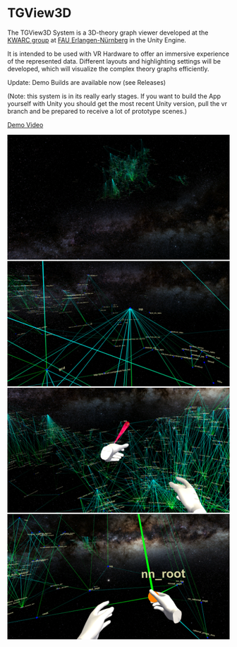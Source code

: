 # TGView3D
The TGView3D System is a 3D-theory graph viewer developed at the [KWARC group](http://kwarc.info) at [FAU Erlangen-Nürnberg](http://www.fau.de) in the Unity Engine.

It is intended to be used with VR Hardware to offer an immersive experience of the represented data.
Different layouts and highlighting settings will be developed, which will visualize the complex theory graphs efficiently.

Update: Demo Builds are available now (see Releases)

(Note: this system is in its really early stages. If you want to build the App yourself with Unity you should get the most recent Unity version, pull the vr branch and be prepared to receive a lot of prototype scenes.)

[Demo Video](https://www.youtube.com/watch?v=Mx7HSWD5dwg)

![alt text](https://raw.githubusercontent.com/UniFormal/TGView3D/master/cicm18-demo/galaxyfaraway.png)
![alt text](https://raw.githubusercontent.com/UniFormal/TGView3D/master/cicm18-demo/part.png)
![alt text](https://raw.githubusercontent.com/UniFormal/TGView3D/master/cicm18-demo/tractor.png)
![alt text](https://raw.githubusercontent.com/UniFormal/TGView3D/master/cicm18-demo/grab.png)
